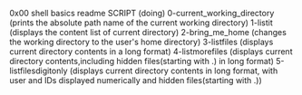 0x00 shell basics readme
     SCRIPT			(doing)
0-current_working_directory	(prints the absolute path name of the current working directory)
1-listit			(displays the content list of current directory)
2-bring_me_home			(changes the working directory to the user's home directory)
3-listfiles			(displays current directory contents in a long format)
4-listmorefiles			(displays current directory contents,including hidden files(starting with .) in long format)
5-listfilesdigitonly		(displays current directory contents in long format, with user and IDs displayed numerically and hidden files(starting with .))
